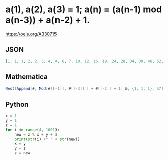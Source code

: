 # a\(1\), a\(2\), a\(3\) \= 1; a\(n\) \= \(a\(n\-1\) mod a\(n\-3\)\) \+ a\(n\-2\) \+ 1\.
https://oeis.org/A330715
## JSON
```JSON
[1, 1, 1, 2, 2, 3, 4, 4, 6, 7, 10, 12, 16, 19, 24, 28, 34, 39, 46, 52, 60, 67, 76, 84, 94, 103, 114, 124, 136, 147, 160, 172, 186, 199, 214, 228, 244, 259, 276, 292, 310, 327, 346, 364, 384, 403, 424, 444, 466, 487, 510, 532, 556, 579, 604, 628, 654, 679, 706, 732]
```
## Mathematica
```Mathematica
Nest[Append[#, Mod[#[[-1]], #[[-3]] ] + #[[-2]] + 1] &, {1, 1, 1}, 57] (* _Michael De Vlieger_, Dec 27 2019 *)
```
## Python
```Python
x = 1
y = 1
z = 1
for i in range(4, 1001):
    new = z % x + y + 1
    print(str(i) +" " + str(new))
    x = y
    y = z
    z = new
```
